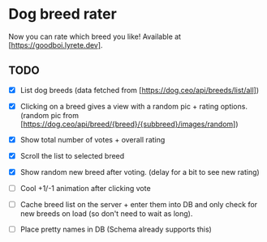 # Dog breed rater

Now you can rate which breed you like! Available at [https://goodboi.lyrete.dev].

## TODO

- [x] List dog breeds (data fetched from [https://dog.ceo/api/breeds/list/all])
- [x] Clicking on a breed gives a view with a random pic + rating options. (random pic from [https://dog.ceo/api/breed/{breed}/{subbreed}/images/random])
- [x] Show total number of votes + overall rating
- [x] Scroll the list to selected breed

- [x] Show random new breed after voting. (delay for a bit to see new rating)
- [ ] Cool +1/-1 animation after clicking vote
- [ ] Cache breed list on the server + enter them into DB and only check for new breeds on load (so don't need to wait as long).
- [ ] Place pretty names in DB (Schema already supports this)
